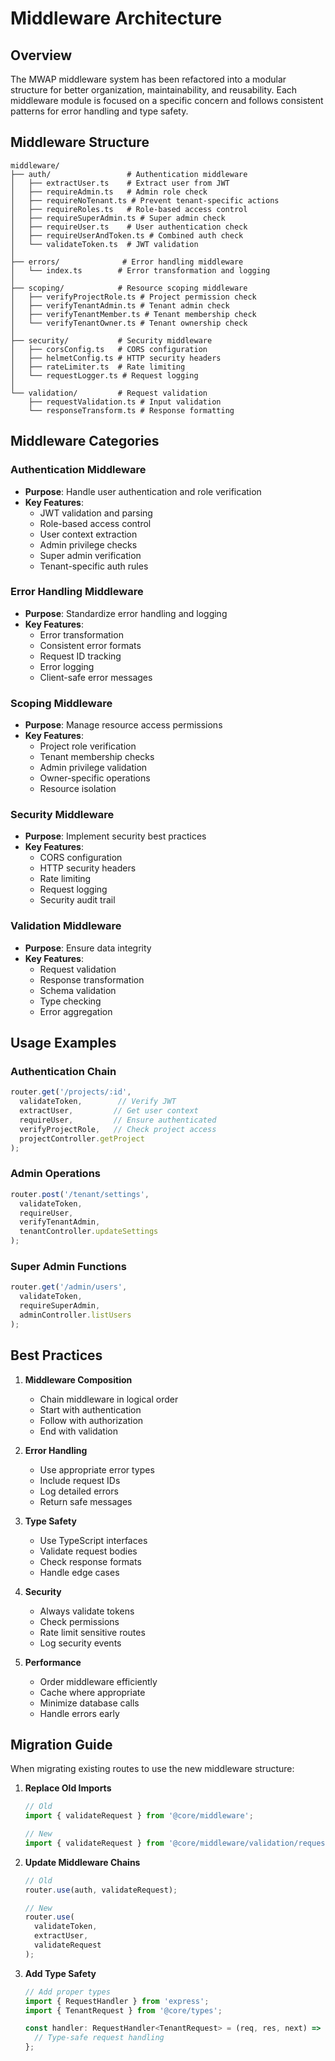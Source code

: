 # Middleware Architecture

## Overview

The MWAP middleware system has been refactored into a modular structure for better organization, maintainability, and reusability. Each middleware module is focused on a specific concern and follows consistent patterns for error handling and type safety.

## Middleware Structure

```
middleware/
├── auth/                 # Authentication middleware
│   ├── extractUser.ts    # Extract user from JWT
│   ├── requireAdmin.ts   # Admin role check
│   ├── requireNoTenant.ts # Prevent tenant-specific actions
│   ├── requireRoles.ts   # Role-based access control
│   ├── requireSuperAdmin.ts # Super admin check
│   ├── requireUser.ts    # User authentication check
│   ├── requireUserAndToken.ts # Combined auth check
│   └── validateToken.ts  # JWT validation
│
├── errors/              # Error handling middleware
│   └── index.ts        # Error transformation and logging
│
├── scoping/            # Resource scoping middleware
│   ├── verifyProjectRole.ts # Project permission check
│   ├── verifyTenantAdmin.ts # Tenant admin check
│   ├── verifyTenantMember.ts # Tenant membership check
│   └── verifyTenantOwner.ts # Tenant ownership check
│
├── security/           # Security middleware
│   ├── corsConfig.ts   # CORS configuration
│   ├── helmetConfig.ts # HTTP security headers
│   ├── rateLimiter.ts  # Rate limiting
│   └── requestLogger.ts # Request logging
│
└── validation/         # Request validation
    ├── requestValidation.ts # Input validation
    └── responseTransform.ts # Response formatting
```

## Middleware Categories

### Authentication Middleware
- **Purpose**: Handle user authentication and role verification
- **Key Features**:
  - JWT validation and parsing
  - Role-based access control
  - User context extraction
  - Admin privilege checks
  - Super admin verification
  - Tenant-specific auth rules

### Error Handling Middleware
- **Purpose**: Standardize error handling and logging
- **Key Features**:
  - Error transformation
  - Consistent error formats
  - Request ID tracking
  - Error logging
  - Client-safe error messages

### Scoping Middleware
- **Purpose**: Manage resource access permissions
- **Key Features**:
  - Project role verification
  - Tenant membership checks
  - Admin privilege validation
  - Owner-specific operations
  - Resource isolation

### Security Middleware
- **Purpose**: Implement security best practices
- **Key Features**:
  - CORS configuration
  - HTTP security headers
  - Rate limiting
  - Request logging
  - Security audit trail

### Validation Middleware
- **Purpose**: Ensure data integrity
- **Key Features**:
  - Request validation
  - Response transformation
  - Schema validation
  - Type checking
  - Error aggregation

## Usage Examples

### Authentication Chain
```typescript
router.get('/projects/:id',
  validateToken,        // Verify JWT
  extractUser,         // Get user context
  requireUser,         // Ensure authenticated
  verifyProjectRole,   // Check project access
  projectController.getProject
);
```

### Admin Operations
```typescript
router.post('/tenant/settings',
  validateToken,
  requireUser,
  verifyTenantAdmin,
  tenantController.updateSettings
);
```

### Super Admin Functions
```typescript
router.get('/admin/users',
  validateToken,
  requireSuperAdmin,
  adminController.listUsers
);
```

## Best Practices

1. **Middleware Composition**
   - Chain middleware in logical order
   - Start with authentication
   - Follow with authorization
   - End with validation

2. **Error Handling**
   - Use appropriate error types
   - Include request IDs
   - Log detailed errors
   - Return safe messages

3. **Type Safety**
   - Use TypeScript interfaces
   - Validate request bodies
   - Check response formats
   - Handle edge cases

4. **Security**
   - Always validate tokens
   - Check permissions
   - Rate limit sensitive routes
   - Log security events

5. **Performance**
   - Order middleware efficiently
   - Cache where appropriate
   - Minimize database calls
   - Handle errors early

## Migration Guide

When migrating existing routes to use the new middleware structure:

1. **Replace Old Imports**
   ```typescript
   // Old
   import { validateRequest } from '@core/middleware';
   
   // New
   import { validateRequest } from '@core/middleware/validation/requestValidation';
   ```

2. **Update Middleware Chains**
   ```typescript
   // Old
   router.use(auth, validateRequest);
   
   // New
   router.use(
     validateToken,
     extractUser,
     validateRequest
   );
   ```

3. **Add Type Safety**
   ```typescript
   // Add proper types
   import { RequestHandler } from 'express';
   import { TenantRequest } from '@core/types';
   
   const handler: RequestHandler<TenantRequest> = (req, res, next) => {
     // Type-safe request handling
   };
   ```